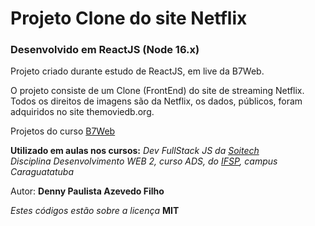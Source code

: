 # Projeto Clone do site Netflix

### Desenvolvido em ReactJS (Node 16.x)

Projeto criado durante estudo de ReactJS, em live da B7Web.

O projeto consiste de um Clone (FrontEnd) do site de streaming Netflix.  
Todos os direitos de imagens são da Netflix, os dados, públicos, foram adquiridos no site themoviedb.org.

Projetos do curso [B7Web](https://b7web.com.br/)

**Utilizado em aulas nos cursos:**
_Dev FullStack JS da [Soitech](https://www.soitech.com.br/)_  
_Disciplina Desenvolvimento WEB 2, curso ADS, do [IFSP](https://ifspcaraguatatuba.edu.br/), campus Caraguatatuba_

Autor: **Denny Paulista Azevedo Filho**

_Estes códigos estão sobre a licença_ **MIT**
